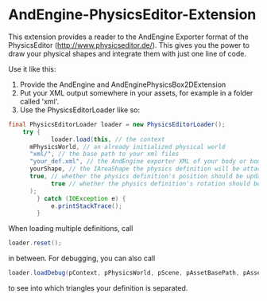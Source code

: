 AndEngine-PhysicsEditor-Extension
=================================

This extension provides a reader to the AndEngine Exporter format of the PhysicsEditor (http://www.physicseditor.de/). This gives you the power to draw your physical shapes and integrate them with just one line of code.

Use it like this:
1. Provide the AndEngine and AndEnginePhysicsBox2DExtension
2. Put your XML output somewhere in your assets, for example in a folder called 'xml'.
3. Use the PhysicsEditorLoader like so:
```java
final PhysicsEditorLoader loader = new PhysicsEditorLoader();
  	try {
			loader.load(this, // the context
      mPhysicsWorld, // an already initialized physical world
      "xml/", // the base path to your xml files
      "your_def.xml", // the AndEngine exporter XML of your body or bodies
      yourShape, // the IAreaShape the physics definition will be attached to
      true, // whether the physics definition's position should be updated or not
			true // whether the physics definition's rotation should be updated or not
      );
		} catch (IOException e) {
			e.printStackTrace();
		}
```
When loading multiple definitions, call
```java
loader.reset();
```
in between.
For debugging, you can also call 
```java
loader.loadDebug(pContext, pPhysicsWorld, pScene, pAssetBasePath, pAssetPath, pShape, pUpdatePosition, pUpdateRotation, pVertexBufferObjectManager)
```
to see into which triangles your definition is separated.